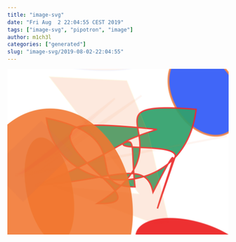 ```yaml
---
title: "image-svg"
date: "Fri Aug  2 22:04:55 CEST 2019"
tags: ["image-svg", "pipotron", "image"]
author: m1ch3l
categories: ["generated"]
slug: "image-svg/2019-08-02-22:04:55"
---
```


![](image.svg)
